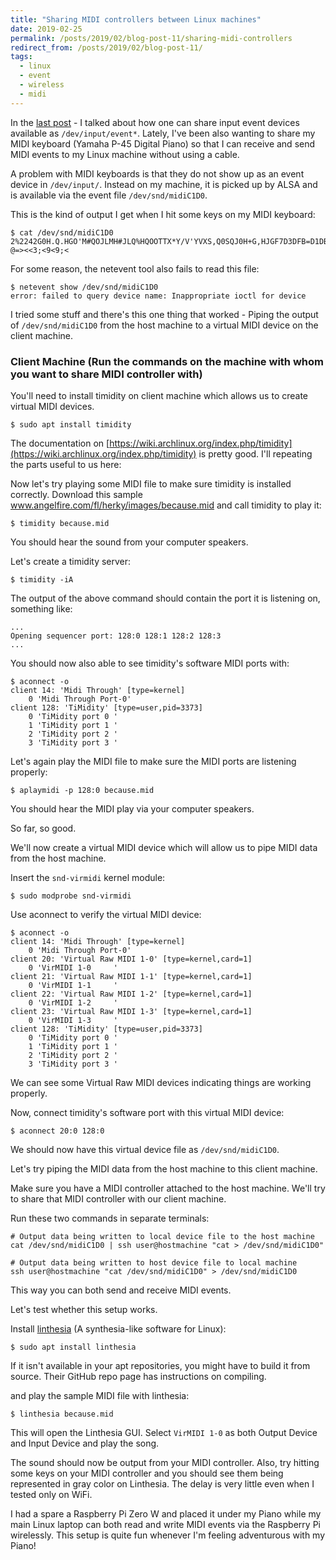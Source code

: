 ```yaml
---
title: "Sharing MIDI controllers between Linux machines"
date: 2019-02-25
permalink: /posts/2019/02/blog-post-11/sharing-midi-controllers
redirect_from: /posts/2019/02/blog-post-11/
tags:
  - linux
  - event
  - wireless
  - midi
---
```


In the [last post](https://ritiek.github.io/posts/2019/02/blog-post-10/) - I talked about how one can
share input event devices available as `/dev/input/event*`. Lately, I've been also wanting to share my
MIDI keyboard (Yamaha P-45 Digital Piano) so that I can receive and send MIDI events to my Linux machine
without using a cable.

A problem with MIDI keyboards is that they do not show up as an event device in `/dev/input/`. Instead
on my machine, it is picked up by ALSA and is available via the event file `/dev/snd/midiC1D0`.

This is the kind of output I get when I hit some keys on my MIDI keyboard:
```
$ cat /dev/snd/midiC1D0
2%2242G0H.Q.HGO'M#QOJLMH#JLQ%HQOOTTX*Y/V'YVXS,Q0SQJ0H+G,HJGF7D3DFB=D1DB<5>/?,@+=+?@=><<3;<9<9;<
```

For some reason, the netevent tool also fails to read this file:
```
$ netevent show /dev/snd/midiC1D0
error: failed to query device name: Inappropriate ioctl for device
```

I tried some stuff and there's this one thing that worked - Piping the output of `/dev/snd/midiC1D0` from
the host machine to a virtual MIDI device on the client machine.


### Client Machine (Run the commands on the machine with whom you want to share MIDI controller with)

You'll need to install timidity on client machine which allows us to create virtual MIDI devices.
```
$ sudo apt install timidity
```

The documentation on [https://wiki.archlinux.org/index.php/timidity](https://wiki.archlinux.org/index.php/timidity) is pretty good. I'll repeating the
parts useful to us here:

Now let's try playing some MIDI file to make sure timidity is installed correctly. Download this sample
www.angelfire.com/fl/herky/images/because.mid and call timidity to play it:
```
$ timidity because.mid
```

You should hear the sound from your computer speakers.

Let's create a timidity server:
```
$ timidity -iA
```

The output of the above command should contain the port it is listening on, something like:
```
...
Opening sequencer port: 128:0 128:1 128:2 128:3
...
```

You should now also able to see timidity's software MIDI ports with:
```
$ aconnect -o
client 14: 'Midi Through' [type=kernel]
    0 'Midi Through Port-0'
client 128: 'TiMidity' [type=user,pid=3373]
    0 'TiMidity port 0 '
    1 'TiMidity port 1 '
    2 'TiMidity port 2 '
    3 'TiMidity port 3 '
```

Let's again play the MIDI file to make sure the MIDI ports are listening properly:
```
$ aplaymidi -p 128:0 because.mid
```
You should hear the MIDI play via your computer speakers.

So far, so good.

We'll now create a virtual MIDI device which will allow us to pipe MIDI data from the host machine.

Insert the `snd-virmidi` kernel module:
```
$ sudo modprobe snd-virmidi
```

Use aconnect to verify the virtual MIDI device:
```
$ aconnect -o
client 14: 'Midi Through' [type=kernel]
    0 'Midi Through Port-0'
client 20: 'Virtual Raw MIDI 1-0' [type=kernel,card=1]
    0 'VirMIDI 1-0     '
client 21: 'Virtual Raw MIDI 1-1' [type=kernel,card=1]
    0 'VirMIDI 1-1     '
client 22: 'Virtual Raw MIDI 1-2' [type=kernel,card=1]
    0 'VirMIDI 1-2     '
client 23: 'Virtual Raw MIDI 1-3' [type=kernel,card=1]
    0 'VirMIDI 1-3     '
client 128: 'TiMidity' [type=user,pid=3373]
    0 'TiMidity port 0 '
    1 'TiMidity port 1 '
    2 'TiMidity port 2 '
    3 'TiMidity port 3 '
```
We can see some Virtual Raw MIDI devices indicating things are working properly.

Now, connect timidity's software port with this virtual MIDI device:
```
$ aconnect 20:0 128:0
```

We should now have this virtual device file as `/dev/snd/midiC1D0`.

Let's try piping the MIDI data from the host machine to this client machine.

Make sure you have a MIDI controller attached to the host machine. We'll try to share that MIDI
controller with our client machine.

Run these two commands in separate terminals:
```
# Output data being written to local device file to the host machine
cat /dev/snd/midiC1D0 | ssh user@hostmachine "cat > /dev/snd/midiC1D0"
```
```
# Output data being written to host device file to local machine
ssh user@hostmachine "cat /dev/snd/midiC1D0" > /dev/snd/midiC1D0
```
This way you can both send and receive MIDI events.

Let's test whether this setup works.

Install [linthesia](https://github.com/linthesia/linthesia) (A synthesia-like software for Linux):
```
$ sudo apt install linthesia
```
If it isn't available in your apt repositories, you might have to build it from source.
Their GitHub repo page has instructions on compiling.

and play the sample MIDI file with linthesia:
```
$ linthesia because.mid
```

This will open the Linthesia GUI. Select `VirMIDI 1-0` as both Output Device and Input Device and play
the song.

The sound should now be output from your MIDI controller. Also, try hitting some keys on your MIDI
controller and you should see them being represented in gray color on Linthesia. The delay is very
little even when I tested only on WiFi.

I had a spare a Raspberry Pi Zero W and placed it under my Piano while my main Linux laptop can
both read and write MIDI events via the Raspberry Pi wirelessly. This setup is quite fun whenever
I'm feeling adventurous with my Piano!

